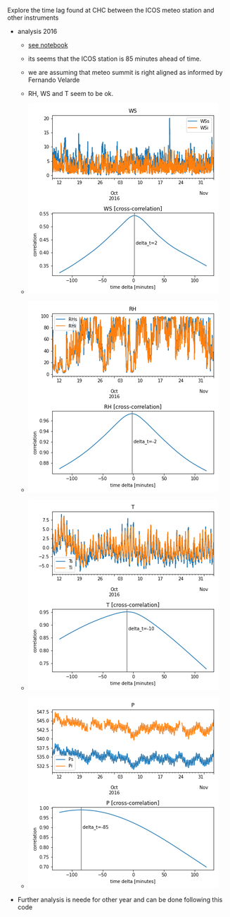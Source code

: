 Explore the time lag found at CHC between the ICOS meteo station
and other instruments

- analysis 2016 
  - [see notebook](./nbs/z010_explore.ipynb)
  - its seems that the ICOS station is 85 minutes ahead of time. 
  - we are assuming that meteo summit is right aligned as informed by Fernando Velarde
  - RH, WS and T seem to be ok. 
  
  - ![img.png](./nbs/imgs/WS.png)
  - ![img.png](./nbs/imgs/RH.png)
  - ![img.png](./nbs/imgs/T.png)
  - ![img.png](./nbs/imgs/P.png)
  
- Further analysis is neede for other year and can be done following this code
